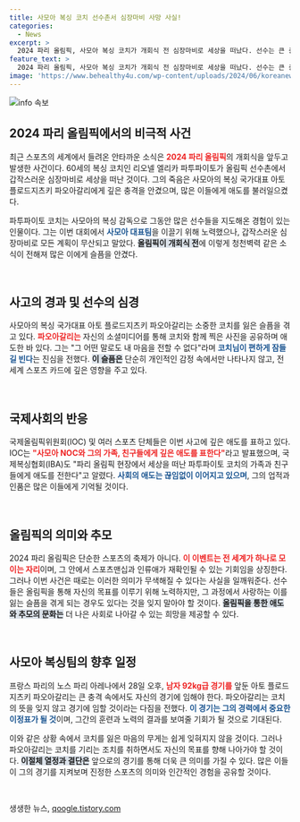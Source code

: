 ```yaml
---
title: 사모아 복싱 코치 선수촌서 심장마비 사망 사실!
categories:
  - News
excerpt: >
  2024 파리 올림픽, 사모아 복싱 코치가 개회식 전 심장마비로 세상을 떠났다. 선수는 큰 충격에 빠져 있으며, 전 세계가 그의 죽음을 애도하고 있다. 코치와의 추억을 담은 사진을 올린 선수의 마음은 슬픔으로 가득하다.
feature_text: >
  2024 파리 올림픽, 사모아 복싱 코치가 개회식 전 심장마비로 세상을 떠났다. 선수는 큰 충격에 빠져 있으며, 전 세계가 그의 죽음을 애도하고 있다. 코치와의 추억을 담은 사진을 올린 선수의 마음은 슬픔으로 가득하다.
image: 'https://www.behealthy4u.com/wp-content/uploads/2024/06/koreanews.jpg'
---
```


<p><img src="https://www.behealthy4u.com/wp-content/uploads/2024/06/koreanews.jpg" alt="info 속보" /></p>

<h2 data-ke-size="size26">2024 파리 올림픽에서의 비극적 사건</h2>

<p data-ke-size="size16">최근 스포츠의 세계에서 들려온 안타까운 소식은 <b><span style="color: #ee2323;">2024 파리 올림픽</span></b>의 개회식을 앞두고 발생한 사건이다. 60세의 복싱 코치인 리오넬 엘리카 파투파이토가 올림픽 선수촌에서 갑작스러운 심장마비로 세상을 떠난 것이다. 그의 죽음은 사모아의 복싱 국가대표 아토 플로드지츠키 파오아갈리에게 깊은 충격을 안겼으며, 많은 이들에게 애도를 불러일으켰다.</p>

<p data-ke-size="size16">파투파이토 코치는 사모아의 복싱 감독으로 그동안 많은 선수들을 지도해온 경험이 있는 인물이다. 그는 이번 대회에서 <b><span style="color: #1a5490;">사모아 대표팀</span></b>을 이끌기 위해 노력했으나, 갑작스러운 심장마비로 모든 계획이 무산되고 말았다. <b><span style="background-color: #21538527;">올림픽이 개회식 전</span></b>에 이렇게 청천벽력 같은 소식이 전해져 많은 이에게 슬픔을 안겼다.</p>

<p data-ke-size="size16">&nbsp;</p>

<h2 data-ke-size="size26">사고의 경과 및 선수의 심경</h2>

<p data-ke-size="size16">사모아의 복싱 국가대표 아토 플로드지츠키 파오아갈리는 소중한 코치를 잃은 슬픔을 겪고 있다. <b><span style="color: #ee2323;">파오아갈리는</span></b> 자신의 소셜미디어를 통해 코치와 함께 찍은 사진을 공유하며 애도한 바 있다. 그는 "그 어떤 말로도 내 마음을 전할 수 없다"라며 <b><span style="color: #1a5490;">코치님이 편하게 잠들길 빈다</span></b>는 진심을 전했다. <b><span style="background-color: #21538527;">이 슬픔은</span></b> 단순히 개인적인 감정 속에서만 나타나지 않고, 전 세계 스포츠 카드에 깊은 영향을 주고 있다.</p>

<p data-ke-size="size16">&nbsp;</p>

<h2 data-ke-size="size26">국제사회의 반응</h2>

<p data-ke-size="size16">국제올림픽위원회(IOC) 및 여러 스포츠 단체들은 이번 사고에 깊은 애도를 표하고 있다. IOC는 <b><span style="color: #ee2323;">"사모아 NOC와 그의 가족, 친구들에게 깊은 애도를 표한다"</span></b>라고 발표했으며, 국제복싱협회(IBA)도 "파리 올림픽 현장에서 세상을 떠난 파투파이토 코치의 가족과 친구들에게 애도를 전한다"고 알렸다. <b><span style="color: #1a5490;">사회의 애도는 끊임없이 이어지고 있으며</span></b>, 그의 업적과 인품은 많은 이들에게 기억될 것이다.</p>

<p data-ke-size="size16">&nbsp;</p>

<h2 data-ke-size="size26">올림픽의 의미와 추모</h2>

<p data-ke-size="size16">2024 파리 올림픽은 단순한 스포츠의 축제가 아니다. <b><span style="color: #ee2323;">이 이벤트는 전 세계가 하나로 모이는 자리</span></b>이며, 그 안에서 스포츠맨십과 인류애가 재확인될 수 있는 기회임을 상징한다. 그러나 이번 사건은 때로는 이러한 의미가 무색해질 수 있다는 사실을 일깨워준다. 선수들은 올림픽을 통해 자신의 목표를 이루기 위해 노력하지만, 그 과정에서 사랑하는 이를 잃는 슬픔을 겪게 되는 경우도 있다는 것을 잊지 말아야 할 것이다. <b><span style="background-color: #21538527;">올림픽을 통한 애도와 추모의 문화는</span></b> 더 나은 사회로 나아갈 수 있는 희망을 제공할 수 있다.</p>

<p data-ke-size="size16">&nbsp;</p>

<h2 data-ke-size="size26">사모아 복싱팀의 향후 일정</h2>

<p data-ke-size="size16">프랑스 파리의 노스 파리 아레나에서 28일 오후, <b><span style="color: #ee2323;">남자 92kg급 경기를</span></b> 앞둔 아토 플로드지츠키 파오아갈리는 큰 충격 속에서도 자신의 경기에 임해야 한다. 파오아갈리는 코치의 뜻을 잊지 않고 경기에 임할 것이라는 다짐을 전했다. <b><span style="color: #1a5490;">이 경기는 그의 경력에서 중요한 이정표가 될 것</span></b>이며, 그간의 훈련과 노력의 결과를 보여줄 기회가 될 것으로 기대된다.</p>

<p data-ke-size="size16">이와 같은 상황 속에서 코치를 잃은 마음의 무게는 쉽게 잊혀지지 않을 것이다. 그러나 파오아갈리는 코치를 기리는 조치를 취하면서도 자신의 목표를 향해 나아가야 할 것이다. <b><span style="background-color: #21538527;">이절체 열정과 결단은</span></b> 앞으로의 경기를 통해 더욱 큰 의미를 가질 수 있다. 많은 이들이 그의 경기를 지켜보며 진정한 스포츠의 의미와 인간적인 경험을 공유할 것이다.</p>

<p data-ke-size="size16">&nbsp;</p>
생생한 뉴스, <a href="https://qoogle.tistory.com" rel="dofollow">qoogle.tistory.com</a>


